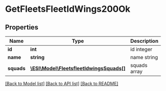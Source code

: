 # GetFleetsFleetIdWings200Ok

## Properties
Name | Type | Description | Notes
------------ | ------------- | ------------- | -------------
**id** | **int** | id integer | 
**name** | **string** | name string | 
**squads** | [**\ESI\Model\FleetsfleetIdwingsSquads[]**](FleetsfleetIdwingsSquads.md) | squads array | 

[[Back to Model list]](../README.md#documentation-for-models) [[Back to API list]](../README.md#documentation-for-api-endpoints) [[Back to README]](../README.md)


